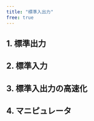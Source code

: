 ```yaml
---
title: "標準入出力"
free: true
---
```


## 1. 標準出力




## 2. 標準入力




## 3. 標準入出力の高速化




## 4. マニピュレータ



